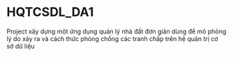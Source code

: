 # HQTCSDL_DA1

Project xây dựng một ứng dụng quản lý nhà đất đơn giản dùng để mô phỏng lý do xảy ra và cách thức phòng chống các tranh chấp trên hệ quản trị cơ sở dữ liệu
